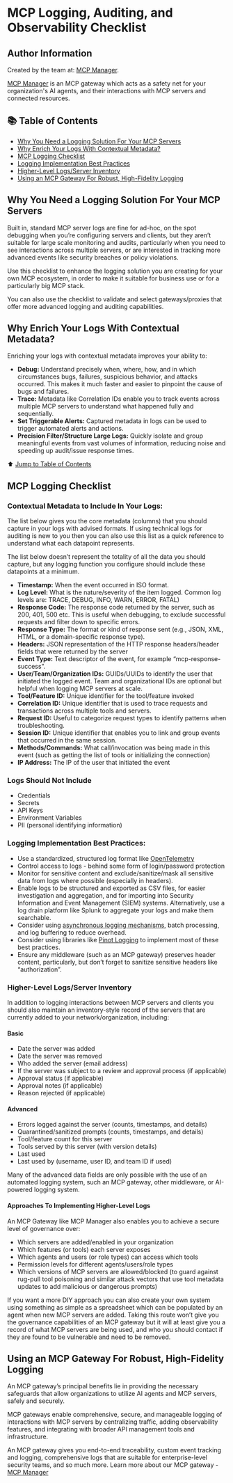 # MCP Logging, Auditing, and Observability Checklist
## Author Information
Created by the team at: [MCP Manager](https://mcpmanager.ai/).

[MCP Manager](https://mcpmanager.ai/) is an MCP gateway which acts as a safety net for your organization's AI agents, and their interactions with MCP servers and connected resources.

## 📚 Table of Contents
- [Why You Need a Logging Solution For Your MCP Servers](#why-you-need-a-logging-solution-for-your-mcp-servers)
- [Why Enrich Your Logs With Contextual Metadata?](#why-enrich-your-logs-with-contextual-metadata)
- [MCP Logging Checklist](#mcp-logging-checklist)
- [Logging Implementation Best Practices](#logging-implementation-best-practices)
- [Higher-Level Logs/Server Inventory](#higher-level-logs-server-inventory)
- [Using an MCP Gateway For Robust, High-Fidelity Logging](#using-an-mcp-gateway-for-robust-high-fidelity-logging)

## Why You Need a Logging Solution For Your MCP Servers

Built in, standard MCP server logs are fine for ad-hoc, on the spot debugging when you’re configuring servers and clients, but they aren’t suitable for large scale monitoring and audits, particularly when you need to see interactions across multiple servers, or are interested in tracking more advanced events like security breaches or policy violations. 

Use this checklist to enhance the logging solution you are creating for your own MCP ecosystem, in order to make it suitable for business use or for a particularly big MCP stack.

You can also use the checklist to validate and select gateways/proxies that offer more advanced logging and auditing capabilities.

## Why Enrich Your Logs With Contextual Metadata?
Enriching your logs with contextual metadata improves your ability to:

- **Debug:** Understand precisely when, where, how, and in which circumstances bugs, failures, suspicious behavior, and attacks occurred. This makes it much faster and easier to pinpoint the cause of bugs and failures.
- **Trace:** Metadata like Correlation IDs enable you to track events across multiple MCP servers to understand what happened fully and sequentially.
- **Set Triggerable Alerts:** Captured metadata in logs can be used to trigger automated alerts and actions.
- **Precision Filter/Structure Large Logs:** Quickly isolate and group meaningful events from vast volumes of information, reducing noise and speeding up audit/issue response times.

⬆️ [Jump to Table of Contents](#-table-of-contents)

## MCP Logging Checklist
### Contextual Metadata to Include In Your Logs:
The list below gives you the core metadata (columns) that you should capture in your logs with advised formats. If using technical logs for auditing is new to you then you can also use this list as a quick reference to understand what each datapoint represents. 

The list below doesn’t represent the totality of all the data you should capture, but any logging function you configure should include these datapoints at a minimum.
- **Timestamp:** When the event occurred in ISO format.
- **Log Level:** What is the nature/severity of the item logged. Common log levels are: TRACE, DEBUG, INFO, WARN, ERROR, FATAL)
- **Response Code:** The response code returned by the server, such as 200, 401, 500 etc. This is useful when debugging, to exclude successful requests and filter down to specific errors.
- **Response Type:** The format or kind of response sent (e.g., JSON, XML, HTML, or a domain-specific response type).
- **Headers:** JSON representation of the HTTP response headers/header fields that were returned by the server  
- **Event Type:** Text descriptor of the event, for example “mcp-response-success”.
- **User/Team/Organization IDs:** GUIDs/UUIDs to identify the user that initiated the logged event. Team and organizational IDs are optional but helpful when logging MCP servers at scale.
- **Tool/Feature ID:** Unique identifier for the tool/feature invoked
- **Correlation ID:** Unique identifier that is used to trace requests and transactions across multiple tools and servers.
- **Request ID:** Useful to categorize request types to identify patterns when troubleshooting.
- **Session ID:** Unique identifier that enables you to link and group events that occurred in the same session. 
- **Methods/Commands:** What call/invocation was being made in this event (such as getting the list of tools or initializing the connection)
- **IP Address:** The IP of the user that initiated the event

### Logs Should Not Include
- Credentials
- Secrets
- API Keys
- Environment Variables
- PII (personal identifying information)

### Logging Implementation Best Practices:
- Use a standardized, structured log format like [OpenTelemetry](https://www.groundcover.com/opentelemetry/opentelemetry-logs)
- Control access to logs - behind some form of login/password protection
- Monitor for sensitive content  and exclude/sanitize/mask all sensitive data from logs where possible (especially in headers).
- Enable logs to be structured and exported as CSV files, for easier investigation and aggregation, and for importing into Security Information and Event Management (SIEM) systems. Alternatively, use a log drain platform like Splunk to aggregate your logs and make them searchable.
- Consider using [asynchronous logging mechanisms](https://getpino.io/#/docs/asynchronous?id=asynchronous-logging), batch processing, and log buffering to reduce overhead.
- Consider using libraries like [Pinot Logging](https://getpino.io/) to implement most of these best practices.
- Ensure any middleware (such as an MCP gateway) preserves header content, particularly, but don’t forget to sanitize sensitive headers like “authorization”.

### Higher-Level Logs/Server Inventory
In addition to logging interactions between MCP servers and clients you should also maintain an inventory-style record of the servers that are currently added to your network/organization, including:

#### Basic
- Date the server was added
- Date the server was removed
- Who added the server (email address)
- If the server was subject to a review and approval process (if applicable)
- Approval status (if applicable)
- Approval notes (if applicable)
- Reason rejected (if applicable)

#### Advanced
- Errors logged against the server (counts, timestamps, and details)
- Quarantined/sanitized prompts (counts, timestamps, and details)
- Tool/feature count for this server
- Tools served by this server (with version details)
- Last used
- Last used by (username, user ID, and team ID if used)

Many of the advanced data fields are only possible with the use of an automated logging system, such an MCP gateway, other middleware, or AI-powered logging system.

#### Approaches To Implementing Higher-Level Logs

An MCP Gateway like MCP Manager also enables you to achieve a secure level of governance over:

- Which servers are added/enabled in your organization
- Which features (or tools) each server exposes
- Which agents and users (or role types) can access which tools
- Permission levels for different agents/users/role types
- Which versions of MCP servers are allowed/blocked (to guard against rug-pull tool poisoning and similar attack vectors that use tool metadata updates to add malicious or dangerous prompts)

If you want a more DIY approach you can also create your own system using something as simple as a spreadsheet which can be populated by an agent when new MCP servers are added. Taking this route won’t give you the governance capabilities of an MCP gateway but it will at least give you a record of what MCP servers are being used, and who you should contact if they are found to be vulnerable and need to be removed.

## Using an MCP Gateway For Robust, High-Fidelity Logging

An MCP gateway’s principal benefits lie in providing the necessary safeguards that allow organizations to  utilize AI agents and MCP servers, safely and securely.

MCP gateways enable comprehensive, secure, and manageable logging of interactions with MCP servers by centralizing traffic, adding observability features, and integrating with broader API management tools and infrastructure. 

An MCP gateway gives you end-to-end traceability, custom event tracking and logging, comprehensive logs that are suitable for enterprise-level security teams, and so much more.
Learn more about our MCP gateway - [MCP Manager](https://mcpmanager.ai/)
